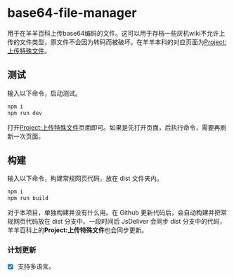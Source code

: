# base64-file-manager

用于在羊羊百科上传base64编码的文件。这可以用于存档一些灰机wiki不允许上传的文件类型，原文件不会因为转码而被破坏。在羊羊本科的对应页面为[Project:上传特殊文件](https://xyy.huijiwiki.com/wiki/Project:上传特殊文件)。

## 测试

输入以下命令，启动测试。

```cmd
npm i
npm run dev
```

打开[Project:上传特殊文件](https://xyy.huijiwiki.com/wiki/Project:上传特殊文件)页面即可。如果是先打开页面，后执行命令，需要再刷新一次页面。

## 构建

输入以下命令，构建常规网页代码，放在 dist 文件夹内。

```cmd
npm i
npm run build
```

对于本项目，单独构建并没有什么用。在 Github 更新代码后，会自动构建并把常规网页代码放在 dist 分支中。一段时间后 JsDeliver 会同步 dist 分支中的代码，羊羊百科上的**Project:上传特殊文件**也会同步更新。

### 计划更新

- [x] 支持多语言。